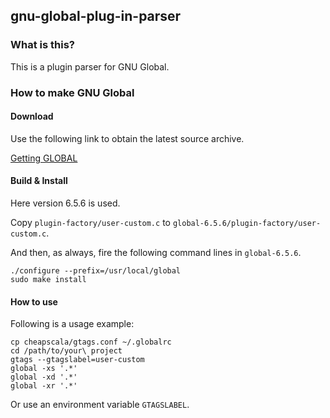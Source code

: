 ## gnu-global-plug-in-parser

### What is this?

This is a plugin parser for GNU Global.

### How to make GNU Global

#### Download

Use the following link to obtain the latest source archive.

[Getting GLOBAL](https://www.gnu.org/software/global/download.html)

#### Build & Install

Here version 6.5.6 is used.

Copy `plugin-factory/user-custom.c` to `global-6.5.6/plugin-factory/user-custom.c`.

And then, as always, fire the following command lines in `global-6.5.6`.

```
./configure --prefix=/usr/local/global
sudo make install
```

#### How to use

Following is a usage example:

```
cp cheapscala/gtags.conf ~/.globalrc
cd /path/to/your\ project
gtags --gtagslabel=user-custom
global -xs '.*'
global -xd '.*'
global -xr '.*'
```

Or use an environment variable `GTAGSLABEL`.

